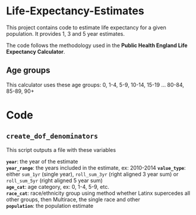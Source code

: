 # Life-Expectancy-Estimates
This project contains code to estimate life expectancy for a given population. It provides 1, 3 and 5 year estimates.

The code follows the methodology used in the **Public Health England Life Expectancy Calculator**. 

## Age groups

This calculator uses these age groups: 0, 1-4, 5-9, 10-14, 15-19 ... 80-84, 85-89, 90+

# Code

## `create_dof_denominators`

This script outputs a file with these variables

**`year`**: the year of the estimate  
**`year_range`**: the years included in the estimate, ex: 2010-2014 
**`value_type`**: either `sum_1yr` (single year), `roll_sum_3yr` (right aligned 3 year sum) or `roll_sum_5yr` (right aligned 5 year sum)  
**`age_cat`**: age category, ex: 0, 1-4, 5-9, etc.  
**`race_cat`**: race/ethnicity group using method whether Latinx supercedes all other groups, then Multirace, the single race and other  
**`population`**: the population estimate  
